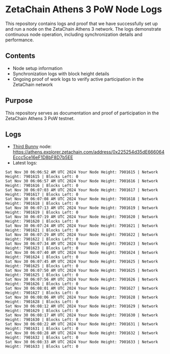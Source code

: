 # ZetaChain Athens 3 PoW Node Logs
This repository contains logs and proof that we have successfully set up and run a node on the ZetaChain Athens 3 network. The logs demonstrate continuous node operation, including synchronization details and performance.

## Contents
- Node setup information
- Synchronization logs with block height details
- Ongoing proof of work logs to verify active participation in the ZetaChain network

## Purpose
This repository serves as documentation and proof of participation in the ZetaChain Athens 3 PoW testnet.

## Logs

- [Third Bunny](https://thirdbunny.xyz/) node: https://athens.explorer.zetachain.com/address/0x225254d35dE666064Eccc5ce16eF1D8bF8D7b5EE
- Latest logs:
```
Sat Nov 30 06:06:52 AM UTC 2024 Your Node Height: 7901615 | Network Height: 7901615 | Blocks Left: 0
Sat Nov 30 06:06:57 AM UTC 2024 Your Node Height: 7901616 | Network Height: 7901616 | Blocks Left: 0
Sat Nov 30 06:07:03 AM UTC 2024 Your Node Height: 7901617 | Network Height: 7901617 | Blocks Left: 0
Sat Nov 30 06:07:08 AM UTC 2024 Your Node Height: 7901618 | Network Height: 7901618 | Blocks Left: 0
Sat Nov 30 06:07:13 AM UTC 2024 Your Node Height: 7901619 | Network Height: 7901619 | Blocks Left: 0
Sat Nov 30 06:07:19 AM UTC 2024 Your Node Height: 7901620 | Network Height: 7901620 | Blocks Left: 0
Sat Nov 30 06:07:24 AM UTC 2024 Your Node Height: 7901621 | Network Height: 7901621 | Blocks Left: 0
Sat Nov 30 06:07:29 AM UTC 2024 Your Node Height: 7901622 | Network Height: 7901622 | Blocks Left: 0
Sat Nov 30 06:07:34 AM UTC 2024 Your Node Height: 7901623 | Network Height: 7901623 | Blocks Left: 0
Sat Nov 30 06:07:40 AM UTC 2024 Your Node Height: 7901624 | Network Height: 7901624 | Blocks Left: 0
Sat Nov 30 06:07:45 AM UTC 2024 Your Node Height: 7901625 | Network Height: 7901625 | Blocks Left: 0
Sat Nov 30 06:07:50 AM UTC 2024 Your Node Height: 7901625 | Network Height: 7901625 | Blocks Left: 0
Sat Nov 30 06:07:56 AM UTC 2024 Your Node Height: 7901626 | Network Height: 7901626 | Blocks Left: 0
Sat Nov 30 06:08:01 AM UTC 2024 Your Node Height: 7901627 | Network Height: 7901627 | Blocks Left: 0
Sat Nov 30 06:08:06 AM UTC 2024 Your Node Height: 7901628 | Network Height: 7901628 | Blocks Left: 0
Sat Nov 30 06:08:12 AM UTC 2024 Your Node Height: 7901629 | Network Height: 7901629 | Blocks Left: 0
Sat Nov 30 06:08:17 AM UTC 2024 Your Node Height: 7901630 | Network Height: 7901630 | Blocks Left: 0
Sat Nov 30 06:08:22 AM UTC 2024 Your Node Height: 7901631 | Network Height: 7901631 | Blocks Left: 0
Sat Nov 30 06:08:28 AM UTC 2024 Your Node Height: 7901632 | Network Height: 7901632 | Blocks Left: 0
Sat Nov 30 06:08:33 AM UTC 2024 Your Node Height: 7901633 | Network Height: 7901633 | Blocks Left: 0
```
